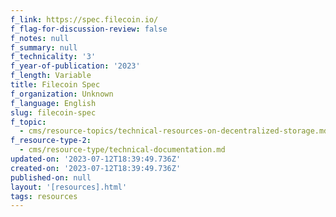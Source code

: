 ```yaml
---
f_link: https://spec.filecoin.io/
f_flag-for-discussion-review: false
f_notes: null
f_summary: null
f_technicality: '3'
f_year-of-publication: '2023'
f_length: Variable
title: Filecoin Spec
f_organization: Unknown
f_language: English
slug: filecoin-spec
f_topic:
  - cms/resource-topics/technical-resources-on-decentralized-storage.md
f_resource-type-2:
  - cms/resource-type/technical-documentation.md
updated-on: '2023-07-12T18:39:49.736Z'
created-on: '2023-07-12T18:39:49.736Z'
published-on: null
layout: '[resources].html'
tags: resources
---
```



